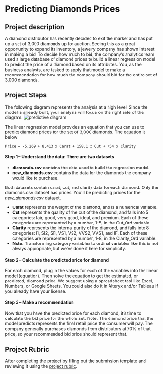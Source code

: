 # Predicting Diamonds Prices
## Project description
A diamond distributor has recently decided to exit the market and has put up a set of 3,000 diamonds up for auction. Seeing this as a great opportunity to expand its inventory, a jewelry company has shown interest in making a bid. To decide how much to bid, the company’s analytics team used a large database of diamond prices to build a linear regression model to predict the price of a diamond based on its attributes. You, as the business analysts, are tasked to apply that model to make a recommendation for how much the company should bid for the entire set of 3,000 diamonds.

## Project Steps
The following diagram represents the analysis at a high level. Since the model is already built, your analysis will focus on the right side of the diagram.
![predictive diagram](https://video.udacity-data.com/topher/2017/February/58a4e35b_predictive-diagram/predictive-diagram.png)

The linear regression model provides an equation that you can use to predict diamond prices for the set of 3,000 diamonds. The equation is below:

`Price = -5,269 + 8,413 x Carat + 158.1 x Cut + 454 x Clarity`

#### Step 1 – Understand the data: There are two datasets
* **diamonds.csv** contains the data used to build the regression model.
* **new_diamonds.csv** contains the data for the diamonds the company would like to purchase.

Both datasets contain carat, cut, and clarity data for each diamond. Only the diamonds.csv dataset has prices. You'll be predicting prices for the _new_diamonds.csv_ dataset.

* **Carat** represents the weight of the diamond, and is a numerical variable.
* **Cut** represents the quality of the cut of the diamond, and falls into 5 categories: fair, good, very good, ideal, and premium. Each of these categories are represented by a number, 1-5, in the Cut_Ord variable.
* **Clarity** represents the internal purity of the diamond, and falls into 8 categories: I1, SI2, SI1, VS1, VS2, VVS2, VVS1, and IF. Each of these categories are represented by a number, 1-8, in the Clarity_Ord variable.
* **Note:** Transforming category variables to ordinal variables like this is not always appropriate, but we’ve done it here for simplicity.

#### Step 2 – Calculate the predicted price for diamond
For each diamond, plug in the values for each of the variables into the linear model (equation). Then solve the equation to get the estimated, or predicted, diamond price. We suggest using a spreadsheet tool like Excel, Numbers, or Google Sheets. You could also do it in Alteryx and/or Tableau if you already have your license.

#### Step 3 – Make a recommendation
Now that you have the predicted price for each diamond, it’s time to calculate the bid price for the whole set. Note: The diamond price that the model predicts represents the final retail price the consumer will pay. The company generally purchases diamonds from distributors at 70% of that price, so your recommended bid price should represent that.

## Project Rubric
After completing the project by filling out the submission template and reviewing it using the [project rubric](https://review.udacity.com/#!/rubrics/463/view).
